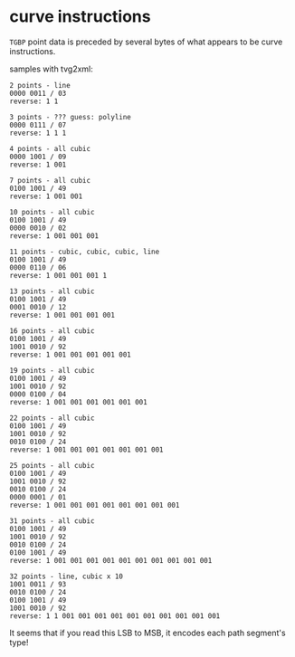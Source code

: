 # curve instructions
`TGBP` point data is preceded by several bytes of what appears to be curve instructions.

samples with tvg2xml:
```
2 points - line
0000 0011 / 03
reverse: 1 1

3 points - ??? guess: polyline
0000 0111 / 07
reverse: 1 1 1

4 points - all cubic
0000 1001 / 09
reverse: 1 001

7 points - all cubic
0100 1001 / 49
reverse: 1 001 001

10 points - all cubic
0100 1001 / 49
0000 0010 / 02
reverse: 1 001 001 001

11 points - cubic, cubic, cubic, line
0100 1001 / 49
0000 0110 / 06
reverse: 1 001 001 001 1

13 points - all cubic
0100 1001 / 49
0001 0010 / 12
reverse: 1 001 001 001 001

16 points - all cubic
0100 1001 / 49
1001 0010 / 92
reverse: 1 001 001 001 001 001

19 points - all cubic
0100 1001 / 49
1001 0010 / 92
0000 0100 / 04
reverse: 1 001 001 001 001 001 001

22 points - all cubic
0100 1001 / 49
1001 0010 / 92
0010 0100 / 24
reverse: 1 001 001 001 001 001 001 001

25 points - all cubic
0100 1001 / 49
1001 0010 / 92
0010 0100 / 24
0000 0001 / 01
reverse: 1 001 001 001 001 001 001 001 001

31 points - all cubic
0100 1001 / 49
1001 0010 / 92
0010 0100 / 24
0100 1001 / 49
reverse: 1 001 001 001 001 001 001 001 001 001 001

32 points - line, cubic x 10
1001 0011 / 93
0010 0100 / 24
0100 1001 / 49
1001 0010 / 92
reverse: 1 1 001 001 001 001 001 001 001 001 001 001
```

It seems that if you read this LSB to MSB, it encodes each path segment's type!
